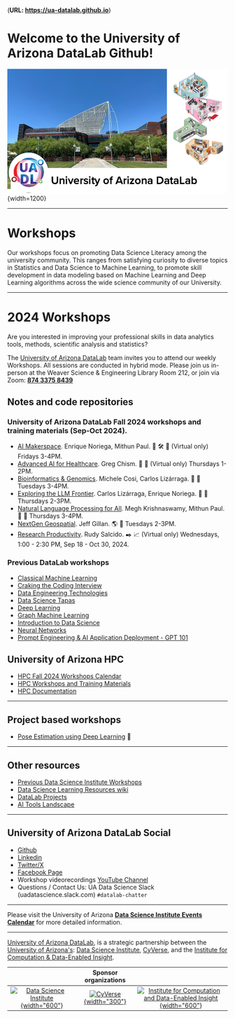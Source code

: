 (**URL: https://ua-datalab.github.io**)

# Welcome to the University of Arizona DataLab Github!

![UA DataLab](images/UADL_Composition.png){width=1200}

***

# Workshops

Our workshops focus on promoting Data Science Literacy among the university community. This ranges from satisfying curiosity to diverse topics in Statistics and Data Science to Machine Learning, to promote skill development in data modeling based on Machine Learning and Deep Learning algorithms across the wide science community of our University.


***

# 2024 Workshops

Are you interested in improving your professional skills in data analytics tools, methods, scientific analysis and statistics?

The [University of Arizona DataLab](https://www.datascience.arizona.edu/education/uarizona-data-lab) team invites you to attend our weekly Workshops. All sessions are conducted in hybrid mode. Please join us in-person at the Weaver Science & Engineering Library Room 212, or join via Zoom: [**874 3375 8439**](https://arizona.zoom.us/s/87433758439)


## Notes and code repositories  

### University of Arizona DataLab Fall 2024 workshops and training materials (Sep-Oct 2024).

* [AI Makerspace](https://github.com/ua-datalab/AI-Makerspace). Enrique Noriega, Mithun Paul. :toolbox: :hammer_and_wrench: :robot: (Virtual only) Fridays 3-4PM. 
* [Advanced AI for Healthcare](https://github.com/ua-datalab/ai-healthcare/tree/main). Greg Chism. :robot: :hospital: (Virtual only) Thursdays 1-2PM. 
* [Bioinformatics & Genomics](https://github.com/ua-datalab/Bioinformatics/wiki). Michele Cosi, Carlos Lizárraga. :dna: :microscope: Tuesdays 3-4PM.  
* [Exploring the LLM Frontier](https://github.com/ua-datalab/Generative-AI/wiki).  Carlos Lizárraga, Enrique Noriega. :robot: :thought_balloon: Thursdays 2-3PM.
* [Natural Language Processing for All](https://github.com/ua-datalab/NLP-Speech).  Megh Krishnaswamy, Mithun Paul.  :robot: :speech_balloon:  Thursdays 3-4PM.
* [NextGen Geospatial](https://github.com/ua-datalab/Geospatial_Workshops/wiki). Jeff Gillan.  :earth_americas: :rocket: Tuesdays 2-3PM.
* [Research Productivity](https://www.datascience.arizona.edu/education/arizona-data-lab/research-productivity). Rudy Salcido. :black_nib: :chart_with_upwards_trend: (Virtual only) Wednesdays, 1:00 - 2:30 PM, Sep 18 - Oct 30, 2024. 


### Previous DataLab workshops

* [Classical Machine Learning](https://github.com/ua-datalab/MLWorkshops/wiki)
* [Craking the Coding Interview](https://github.com/ua-datalab/cracking_the_coding_interview)
* [Data Engineering Technologies](https://github.com/ua-datalab/DataEngineering)
* [Data Science Tapas](https://github.com/ua-datalab/DataScienceTapas/wiki)
* [Deep Learning](https://github.com/ua-datalab/DLWorkshops/wiki)
* [Graph Machine Learning](https://github.com/ua-datalab/GraphML)
* [Introduction to Data Science](https://github.com/ua-datalab/Workshops/wiki)
* [Neural Networks](https://github.com/ua-datalab/NeuralNetworks/wiki)
* [Prompt Engineering & AI Application Deployment - GPT 101](https://ua-data7.github.io/introllms/)

## University of Arizona HPC

* [HPC Fall 2024 Workshops Calendar](https://hpcdocs.hpc.arizona.edu/events/calendar/)
* [HPC Workshops and Training Materials](https://hpcdocs.hpc.arizona.edu/events/workshop_materials/)
* [HPC Documentation](https://hpcdocs.hpc.arizona.edu/)


***

## Project based workshops

* [Pose Estimation using Deep Learning](https://github.com/ua-datalab/DL-pose-estimation/wiki) :rat:

****

## Other resources

* [Previous Data Science Institute Workshops](https://workshops-uad7.github.io/)
* [Data Science Learning Resources wiki](https://github.com/ua-data7/LearningResources/wiki)
* [DataLab Projects](https://github.com/clizarraga-UAD7/DataScienceLab/wiki/Data-Lab-Projects)
* [AI Tools Landscape](https://github.com/ua-datalab/Workshops/wiki/AI-Tools-Landscape)

***

## University of Arizona DataLab Social 

* [Github](https://github.com/ua-datalab)
* [Linkedin](https://www.linkedin.com/company/100483432/admin/feed/posts/)
* [Twitter/X](https://twitter.com/UArizonaDataLab)
* [Facebook Page](https://www.facebook.com/profile.php?id=61556132138807)
* Workshop videorecordings [YouTube Channel](https://www.youtube.com/@UArizonaDataLab)
* Questions / Contact Us: UA Data Science Slack (uadatascience.slack.com) `#datalab-chatter`

***

Please visit the University of Arizona [**Data Science Institute Events Calendar**](https://www.datascience.arizona.edu/calendar) for more detailed information.


***


[University of Arizona DataLab](https://www.datascience.arizona.edu/education/uarizona-data-lab), is a strategic partnership between the [University of Arizona's](https://www.arizona.edu/):  [Data Science Institute](https://www.datascience.arizona.edu/), [CyVerse](https://cyverse.org/), and the
[Institute for Computation & Data-Enabled Insight](https://datainsight.arizona.edu/).


|  | Sponsor organizations | |
| :--: | :--: | :--: |
| [![Data Science Institute](https://datascience.arizona.edu/sites/default/files/Data%20Science%20Institute_Webheader%20%281%29.svg){width="600"}](https://datascience.arizona.edu) | [![CyVerse](https://cyverse.org/sites/default/files/cyverse_logo_1_0.png){width="300"}](https://cyverse.org/) | [![Institute for Computation and Data-Enabled Insight](https://datainsight.arizona.edu/sites/default/files/institute-for-comp-data-enabled-insight_web_0.svg){width="600"}](https://datainsight.arizona.edu/) |
